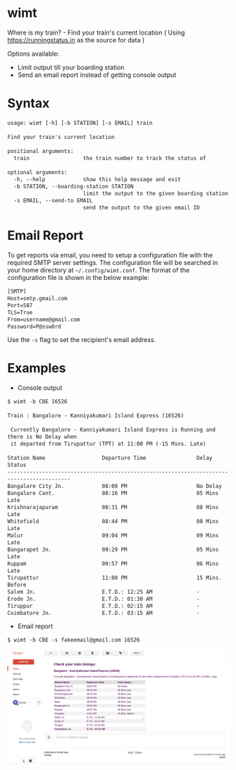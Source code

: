 # wimt
Where is my train? - Find your train's current location ( Using https://runningstatus.in as the source for data )

Options available:

- Limit output till your boarding station
- Send an email report instead of getting console output

# Syntax
```
usage: wimt [-h] [-b STATION] [-s EMAIL] train

Find your train's current location

positional arguments:
  train                 the train number to track the status of

optional arguments:
  -h, --help            show this help message and exit
  -b STATION, --boarding-station STATION
                        limit the output to the given boarding station
  -s EMAIL, --send-to EMAIL
                        send the output to the given email ID
```

# Email Report

To get reports via email, you need to setup a configuration file with the required SMTP server settings. The configuration file will be searched in your home directory at `~/.config/wimt.conf`. The format of the configuration file is shown in the below example:
```
[SMTP]
Host=smtp.gmail.com
Port=587
TLS=True
From=username@gmail.com
Password=P@ssw0rd
```
Use the `-s` flag to set the recipient's email address.

# Examples
- Console output
```
$ wimt -b CBE 16526

Train : Bangalore - Kanniyakumari Island Express (16526)

 Currently Bangalore - Kanniyakumari Island Express is Running and there is No Delay when
 it departed from Tirupattur (TPT) at 11:00 PM (-15 Mins. Late)

Station Name                  Departure Time                Delay Status                  
------------------------------------------------------------------------------------------
Bangalore City Jn.            08:00 PM                      No Delay                      
Bangalore Cant.               08:16 PM                      05 Mins Late                  
Krishnarajapuram              08:31 PM                      08 Mins Late                  
Whitefield                    08:44 PM                      08 Mins Late                  
Malur                         09:04 PM                      09 Mins Late                  
Bangarapet Jn.                09:29 PM                      05 Mins Late                  
Kuppam                        09:57 PM                      06 Mins Late                  
Tirupattur                    11:00 PM                      15 Mins. Before               
Salem Jn.                     E.T.D.: 12:25 AM              -                             
Erode Jn.                     E.T.D.: 01:30 AM              -                             
Tiruppur                      E.T.D.: 02:15 AM              -                             
Coimbatore Jn.                E.T.D.: 03:15 AM              -                             
```

- Email report
```
$ wimt -b CBE -s fakeemail@gmail.com 16526
```
![Email Report](/images/email-report.png?raw=true)

